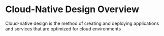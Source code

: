 # Cloud-Native Design Overview

Cloud-native design is the method of creating and deploying applications and services that are optimized for cloud environments